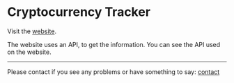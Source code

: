 # Cryptocurrency Tracker

Visit the [website](https://cctracker.netlify.app).

The website uses an API, to get the information. You can see the API used on the website.

---
Please contact if you see any problems or have something to say:
[contact](https://adnans.website)
